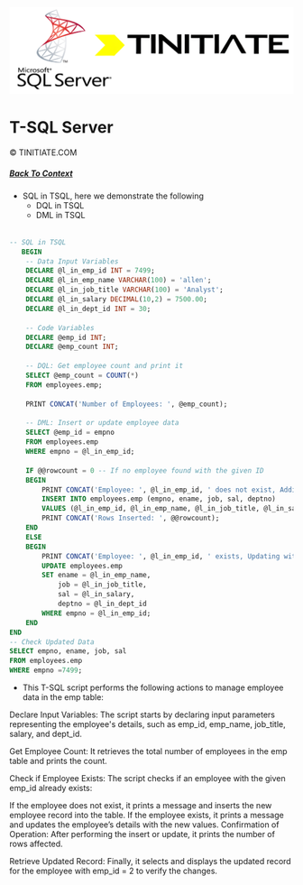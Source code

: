 ![Tinitiate SQLSERVER Training](./sqlserver_tinitiate.png)

# T-SQL Server
&copy; TINITIATE.COM

##### [Back To Context](./README.md)
* SQL in TSQL, here we demonstrate the following
  * DQL in TSQL
  * DML in TSQL

```sql

-- SQL in TSQL
   BEGIN
    -- Data Input Variables
    DECLARE @l_in_emp_id INT = 7499;
    DECLARE @l_in_emp_name VARCHAR(100) = 'allen';
    DECLARE @l_in_job_title VARCHAR(100) = 'Analyst';
    DECLARE @l_in_salary DECIMAL(10,2) = 7500.00;
    DECLARE @l_in_dept_id INT = 30;

    -- Code Variables
    DECLARE @emp_id INT;
    DECLARE @emp_count INT;

    -- DQL: Get employee count and print it
    SELECT @emp_count = COUNT(*) 
    FROM employees.emp;

    PRINT CONCAT('Number of Employees: ', @emp_count);

    -- DML: Insert or update employee data
    SELECT @emp_id = empno
    FROM employees.emp
    WHERE empno = @l_in_emp_id;

    IF @@rowcount = 0 -- If no employee found with the given ID
    BEGIN
        PRINT CONCAT('Employee: ', @l_in_emp_id, ' does not exist, Adding now!');
        INSERT INTO employees.emp (empno, ename, job, sal, deptno)
        VALUES (@l_in_emp_id, @l_in_emp_name, @l_in_job_title, @l_in_salary, @l_in_dept_id);
        PRINT CONCAT('Rows Inserted: ', @@rowcount);
    END
    ELSE
    BEGIN
        PRINT CONCAT('Employee: ', @l_in_emp_id, ' exists, Updating with new values');
        UPDATE employees.emp
        SET ename = @l_in_emp_name,
            job = @l_in_job_title,
            sal = @l_in_salary,
            deptno = @l_in_dept_id
        WHERE empno = @l_in_emp_id;
    END
END
-- Check Updated Data
SELECT empno, ename, job, sal
FROM employees.emp
WHERE empno =7499;


```

* This T-SQL script performs the following actions to manage employee data in the emp table:

Declare Input Variables:
The script starts by declaring input parameters representing the employee's details, such as emp_id, emp_name, job_title, salary, and dept_id.

Get Employee Count:
It retrieves the total number of employees in the emp table and prints the count.

Check if Employee Exists:
The script checks if an employee with the given emp_id already exists:

If the employee does not exist, it prints a message and inserts the new employee record into the table.
If the employee exists, it prints a message and updates the employee’s details with the new values.
Confirmation of Operation:
After performing the insert or update, it prints the number of rows affected.

Retrieve Updated Record:
Finally, it selects and displays the updated record for the employee with emp_id = 2 to verify the changes.
